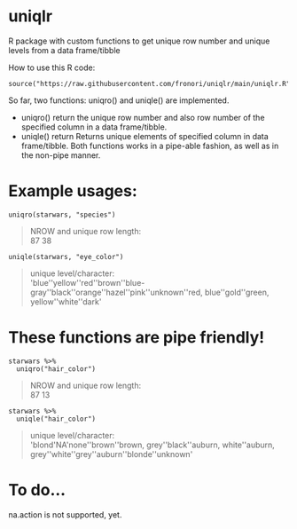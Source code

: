 # uniqlr
R package with custom functions to get unique row number and unique levels from a data frame/tibble

How to use this R code: 
```
source("https://raw.githubusercontent.com/fronori/uniqlr/main/uniqlr.R")
```

So far, two functions: uniqro() and uniqle() are implemented.
- uniqro() return the unique row number and also row number of the specified column in a data frame/tibble.
- uniqle() return Returns unique elements of specified column in data frame/tibble.
Both functions works in a pipe-able fashion, as well as in the non-pipe manner.

# Example usages: 
```
uniqro(starwars, "species") 
```
>NROW and unique row length:  
>87 38

```
uniqle(starwars, "eye_color")
```
>unique level/character:  
>'blue''yellow''red''brown''blue-gray''black''orange''hazel''pink''unknown''red, blue''gold''green, yellow''white''dark'

# These functions are pipe friendly!
```
starwars %>%  
  uniqro("hair_color")
```
>NROW and unique row length:  
>87 13

```
starwars %>%  
  uniqle("hair_color")
```
>unique level/character:  
>'blond'NA'none''brown''brown, grey''black''auburn, white''auburn, grey''white''grey''auburn''blonde''unknown'

# To do...
na.action is not supported, yet.
